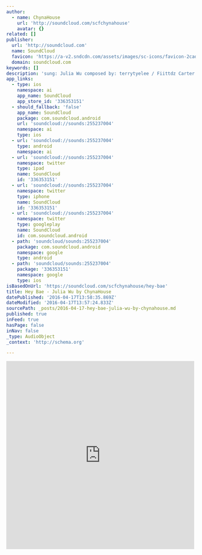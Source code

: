 ```yaml
---
author:
  - name: ChynaHouse
    url: 'http://soundcloud.com/scfchynahouse'
    avatar: {}
related: []
publisher:
  url: 'http://soundcloud.com'
  name: SoundCloud
  favicon: 'https://a-v2.sndcdn.com/assets/images/sc-icons/favicon-2cadd14b.ico'
  domain: soundcloud.com
keywords: []
description: 'sung: Julia Wu composed by: terrytyelee / Fiittdz Carter produced by: terrytyelee / Fiittdz Carter additional programming: terrytyelee/FishRedDragon unmixed and unmastered executive producer: terrytyelee www.chynahouse.com FB: Julia Wu Music'
app_links:
  - type: ios
    namespace: ai
    app_name: SoundCloud
    app_store_id: '336353151'
  - should_fallback: 'false'
    app_name: SoundCloud
    package: com.soundcloud.android
    url: 'soundcloud://sounds:255237004'
    namespace: ai
    type: ios
  - url: 'soundcloud://sounds:255237004'
    type: android
    namespace: ai
  - url: 'soundcloud://sounds:255237004'
    namespace: twitter
    type: ipad
    name: SoundCloud
    id: '336353151'
  - url: 'soundcloud://sounds:255237004'
    namespace: twitter
    type: iphone
    name: SoundCloud
    id: '336353151'
  - url: 'soundcloud://sounds:255237004'
    namespace: twitter
    type: googleplay
    name: SoundCloud
    id: com.soundcloud.android
  - path: 'soundcloud/sounds:255237004'
    package: com.soundcloud.android
    namespace: google
    type: android
  - path: 'soundcloud/sounds:255237004'
    package: '336353151'
    namespace: google
    type: ios
isBasedOnUrl: 'https://soundcloud.com/scfchynahouse/hey-bae'
title: Hey Bae - Julia Wu by ChynaHouse
datePublished: '2016-04-17T13:58:35.869Z'
dateModified: '2016-04-17T13:57:24.833Z'
sourcePath: _posts/2016-04-17-hey-bae-julia-wu-by-chynahouse.md
published: true
inFeed: true
hasPage: false
inNav: false
_type: AudioObject
_context: 'http://schema.org'

---
```

<iframe src="https://cdn.embedly.com/widgets/media.html?src=https%3A%2F%2Fw.soundcloud.com%2Fplayer%2F%3Fvisual%3Dtrue%26url%3Dhttp%253A%252F%252Fapi.soundcloud.com%252Ftracks%252F255237004%26show_artwork%3Dtrue&amp;url=https%3A%2F%2Fsoundcloud.com%2Fscfchynahouse%2Fhey-bae&amp;image=http%3A%2F%2Fi1.sndcdn.com%2Fartworks-000154271659-g9r54s-t500x500.jpg&amp;key=b7d04c9b404c499eba89ee7072e1c4f7&amp;type=text%2Fhtml&amp;schema=soundcloud" width="500" height="500" scrolling="no" frameborder="0" allowfullscreen="allowfullscreen" style=""></iframe>